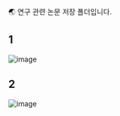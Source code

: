 🌏 연구 관련 논문 저장 폴더입니다.

1
-----
![image](https://github.com/user-attachments/assets/bf3acfb6-f448-4761-85e9-0656a9f0c80c)


2
-----
![image](https://github.com/user-attachments/assets/85557b5e-cb3a-437b-a1d9-dce64f788739)
